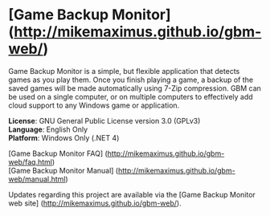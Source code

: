 # [Game Backup Monitor] (http://mikemaximus.github.io/gbm-web/)

Game Backup Monitor is a simple, but flexible application that detects games as you play them.  Once you finish playing a game, a backup of the saved games will be made automatically using 7-Zip compression.  GBM can be used on a single computer, or on multiple computers to effectively add cloud support to any Windows game or application.

**License**: GNU General Public License version 3.0 (GPLv3)<br />
**Language**: English Only<br />
**Platform**: Windows Only (.NET 4)

[Game Backup Monitor FAQ] (http://mikemaximus.github.io/gbm-web/faq.html) <br />
[Game Backup Monitor Manual] (http://mikemaximus.github.io/gbm-web/manual.html)

Updates regarding this project are available via the [Game Backup Monitor web site] (http://mikemaximus.github.io/gbm-web/).
